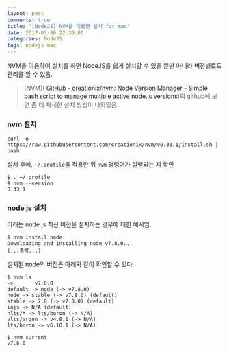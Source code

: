 ```yaml
---
layout: post
comments: true
title: "[NodeJS] NVM을 이용한 설치 for mac"
date: 2017-03-30 22:30:00
categories: NodeJS
tags: nodejs mac
---
```


NVM을 이용하여 설치를 하면 NodeJS를 쉽게 설치할 수 있을 뿐만 아니라 버전별로도 관리를 할 수 있음.
>[NVM]( [GitHub - creationix/nvm: Node Version Manager - Simple bash script to manage multiple active node.js versions](https://github.com/creationix/nvm))의 github에 보면 좀 더 자세한 설치 방법이 나와있음.

### nvm 설치
```
curl -o- https://raw.githubusercontent.com/creationix/nvm/v0.33.1/install.sh | bash
```

설치 후에, `~/.profile`을 적용한 뒤 `nvm` 명령어가 실행되는 지 확인
```
$ . ~/.profile
$ nvm --version
0.33.1
```

### node js 설치
아래는 node js 최신 버전을 설치하는 경우에 대한 예시임.
```
$ nvm install node
Downloading and installing node v7.8.0...
(...중략...)
```

설치된 node의 버전은 아래와 같이 확인할 수 있다.
```
$ nvm ls
->       v7.8.0
default -> node (-> v7.8.0)
node -> stable (-> v7.8.0) (default)
stable -> 7.8 (-> v7.8.0) (default)
iojs -> N/A (default)
nlts/* -> lts/boron (-> N/A)
vlts/argon -> v4.8.1 (-> N/A)
lts/boron -> v6.10.1 (-> N/A)

$ nvm current
v7.8.0
```

